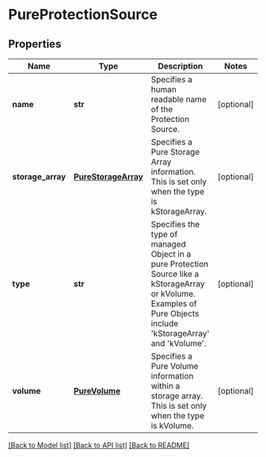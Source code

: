 # PureProtectionSource

## Properties
Name | Type | Description | Notes
------------ | ------------- | ------------- | -------------
**name** | **str** | Specifies a human readable name of the Protection Source. | [optional] 
**storage_array** | [**PureStorageArray**](PureStorageArray.md) | Specifies a Pure Storage Array information. This is set only when the type is kStorageArray. | [optional] 
**type** | **str** | Specifies the type of managed Object in a pure Protection Source like a kStorageArray or kVolume. Examples of Pure Objects include &#39;kStorageArray&#39; and &#39;kVolume&#39;. | [optional] 
**volume** | [**PureVolume**](PureVolume.md) | Specifies a Pure Volume information within a storage array. This is set only when the type is kVolume. | [optional] 

[[Back to Model list]](../README.md#documentation-for-models) [[Back to API list]](../README.md#documentation-for-api-endpoints) [[Back to README]](../README.md)


